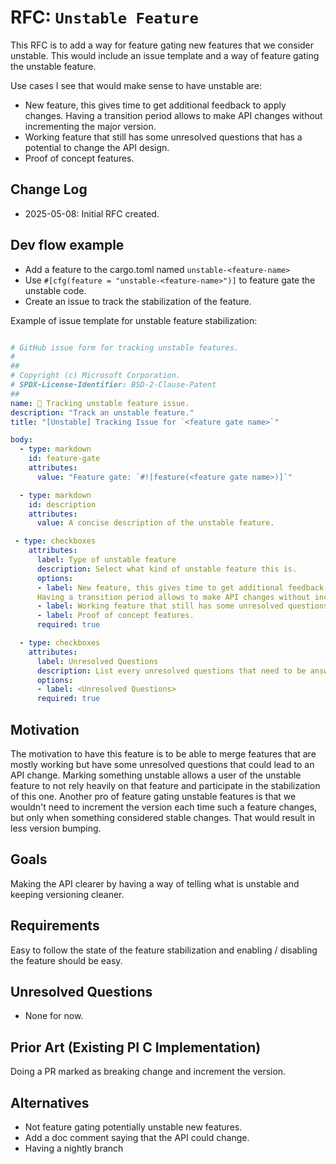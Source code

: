 # RFC: `Unstable Feature`

This RFC is to add a way for feature gating new features that we consider unstable.
This would include an issue template and a way of feature gating the unstable feature.

Use cases I see that would make sense to have unstable are:

- New feature, this gives time to get additional feedback to apply changes.
Having a transition period allows to make API changes without incrementing the major version.
- Working feature that still has some unresolved questions that has a potential to change the API design.
- Proof of concept features.

## Change Log

- 2025-05-08: Initial RFC created.

## Dev flow example

- Add a feature to the cargo.toml named `unstable-<feature-name>`
- Use `#[cfg(feature = "unstable-<feature-name>")]` to feature gate the unstable code.
- Create an issue to track the stabilization of the feature.

Example of issue template for unstable feature stabilization:

```yml

# GitHub issue form for tracking unstable features.
#
##
# Copyright (c) Microsoft Corporation.
# SPDX-License-Identifier: BSD-2-Clause-Patent
##
name: 📓 Tracking unstable feature issue.
description: "Track an unstable feature."
title: "[Unstable] Tracking Issue for `<feature gate name>`"

body:
  - type: markdown 
    id: feature-gate
    attributes:
      value: "Feature gate: `#![feature(<feature gate name>)]`"

  - type: markdown
    id: description
    attributes:
      value: A concise description of the unstable feature.

 - type: checkboxes
    attributes:
      label: Type of unstable feature
      description: Select what kind of unstable feature this is.
      options:
      - label: New feature, this gives time to get additional feedback to apply changes. 
      Having a transition period allows to make API changes without incrementing the major version.
      - label: Working feature that still has some unresolved questions that has a potential to change the API design.
      - label: Proof of concept features.
      required: true

  - type: checkboxes
    attributes:
      label: Unresolved Questions
      description: List every unresolved questions that need to be answered for the feature to be stable.
      options:
      - label: <Unresolved Questions>
      required: true
```

## Motivation

The motivation to have this feature is to be able to merge features that are mostly working
but have some unresolved questions that could lead to an API change.
Marking something unstable allows a user of the unstable feature to not rely heavily on that feature
and participate in the stabilization of this one.
Another pro of feature gating unstable features is that we wouldn't need to increment
the version each time such a feature changes,
but only when something considered stable changes. That would result in less version bumping.

## Goals

Making the API clearer by having a way of telling what is unstable and keeping versioning cleaner.

## Requirements

Easy to follow the state of the feature stabilization and enabling / disabling the feature should be easy.

## Unresolved Questions

- None for now.

## Prior Art (Existing PI C Implementation)

Doing a PR marked as breaking change and increment the version.

## Alternatives

- Not feature gating potentially unstable new features.
- Add a doc comment saying that the API could change.
- Having a nightly branch

